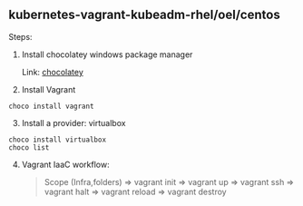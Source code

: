 ## kubernetes-vagrant-kubeadm-rhel/oel/centos

Steps:
1. Install chocolatey windows package manager

	Link: [chocolatey](https://docs.chocolatey.org/en-us/choco/setup)


2. Install Vagrant

```shell
choco install vagrant
```	
	
3. Install a provider: virtualbox

```shell
choco install virtualbox
choco list
```

4. Vagrant IaaC workflow: 
    > Scope (Infra,folders) => vagrant init => vagrant up => vagrant ssh => vagrant halt => vagrant reload => vagrant destroy